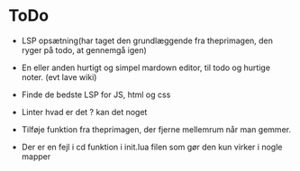 # ToDo

- LSP opsætning(har taget den grundlæggende fra theprimagen, den ryger på todo, at gennemgå igen)

- En eller anden hurtigt og simpel mardown editor, til todo og hurtige noter. (evt lave wiki)

- Finde de bedste LSP for JS, html og css

- Linter hvad er det ? kan det noget

- Tilføje funktion fra theprimagen, der fjerne mellemrum når man gemmer.

- Der er en fejl i <leader>cd funktion i init.lua filen som gør den kun virker i nogle mapper


